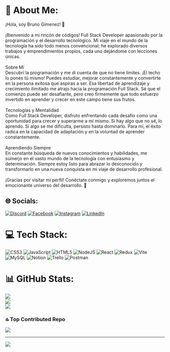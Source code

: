# 💫 About Me:
¡Hola, soy Bruno Gimenez! 👋<br><br>¡Bienvenido a mi rincón de códigos! Full Stack Developer apasionado por la programación y el desarrollo tecnológico. Mi viaje en el mundo de la tecnología ha sido todo menos convencional; he explorado diversos trabajos y emprendimientos propios, cada uno dejándome con lecciones únicas.<br><br>Sobre Mí<br>Descubrí la programación y me di cuenta de que no tiene límites. ¡El techo lo pones tú mismo! Puedes estudiar, mejorar constantemente y convertirte en la persona exitosa que aspiras a ser. Esa libertad de aprendizaje y crecimiento ilimitado me atrajo hacia la programación Full Stack. Sé que el comienzo puede ser desafiante, pero creo firmemente que todo esfuerzo invertido en aprender y crecer en este campo tiene sus frutos.<br><br>Tecnologías y Mentalidad<br>Como Full Stack Developer, disfruto enfrentando cada desafío como una oportunidad para crecer y superarme a mí mismo. Si hay algo que no sé, lo aprendo. Si algo se me dificulta, persisto hasta dominarlo. Para mí, el éxito radica en la capacidad de adaptación y en la voluntad de aprender constantemente.<br><br>Aprendiendo Siempre<br>En constante búsqueda de nuevos conocimientos y habilidades, me sumerjo en el vasto mundo de la tecnología con entusiasmo y determinación. Siempre estoy listo para abrazar lo desconocido y transformarlo en una nueva conquista en mi viaje de desarrollo profesional.<br><br>¡Gracias por visitar mi perfil! Conéctate conmigo y exploremos juntos el emocionante universo del desarrollo. 🚀<br>


## 🌐 Socials:
[![Discord](https://img.shields.io/badge/Discord-%237289DA.svg?logo=discord&logoColor=white)](https://discord.gg/brunoxxg) [![Facebook](https://img.shields.io/badge/Facebook-%231877F2.svg?logo=Facebook&logoColor=white)](https://facebook.com/https://www.facebook.com/brunito.gimenez.9) [![Instagram](https://img.shields.io/badge/Instagram-%23E4405F.svg?logo=Instagram&logoColor=white)](https://instagram.com/bruno_gimenez9) [![LinkedIn](https://img.shields.io/badge/LinkedIn-%230077B5.svg?logo=linkedin&logoColor=white)](https://linkedin.com/in/https://www.linkedin.com/feed/) 

# 💻 Tech Stack:
![CSS3](https://img.shields.io/badge/css3-%231572B6.svg?style=for-the-badge&logo=css3&logoColor=white) ![JavaScript](https://img.shields.io/badge/javascript-%23323330.svg?style=for-the-badge&logo=javascript&logoColor=%23F7DF1E) ![HTML5](https://img.shields.io/badge/html5-%23E34F26.svg?style=for-the-badge&logo=html5&logoColor=white) ![NodeJS](https://img.shields.io/badge/node.js-6DA55F?style=for-the-badge&logo=node.js&logoColor=white) ![React](https://img.shields.io/badge/react-%2320232a.svg?style=for-the-badge&logo=react&logoColor=%2361DAFB) ![Redux](https://img.shields.io/badge/redux-%23593d88.svg?style=for-the-badge&logo=redux&logoColor=white) ![Vite](https://img.shields.io/badge/vite-%23646CFF.svg?style=for-the-badge&logo=vite&logoColor=white) ![MySQL](https://img.shields.io/badge/mysql-%2300000f.svg?style=for-the-badge&logo=mysql&logoColor=white) ![Notion](https://img.shields.io/badge/Notion-%23000000.svg?style=for-the-badge&logo=notion&logoColor=white) ![Trello](https://img.shields.io/badge/Trello-%23026AA7.svg?style=for-the-badge&logo=Trello&logoColor=white) ![Postman](https://img.shields.io/badge/Postman-FF6C37?style=for-the-badge&logo=postman&logoColor=white)
# 📊 GitHub Stats:
![](https://github-readme-stats.vercel.app/api?username=BrunoxxD&theme=tokyonight&hide_border=true&include_all_commits=false&count_private=false)<br/>
![](https://github-readme-streak-stats.herokuapp.com/?user=BrunoxxD&theme=tokyonight&hide_border=true)<br/>
![](https://github-readme-stats.vercel.app/api/top-langs/?username=BrunoxxD&theme=tokyonight&hide_border=true&include_all_commits=false&count_private=false&layout=compact)

### 🔝 Top Contributed Repo
![](https://github-contributor-stats.vercel.app/api?username=BrunoxxD&limit=5&theme=dark_dimmed&combine_all_yearly_contributions=true)

---
[![](https://visitcount.itsvg.in/api?id=BrunoxxD&icon=0&color=0)](https://visitcount.itsvg.in)

<!-- Proudly created with GPRM ( https://gprm.itsvg.in ) -->
